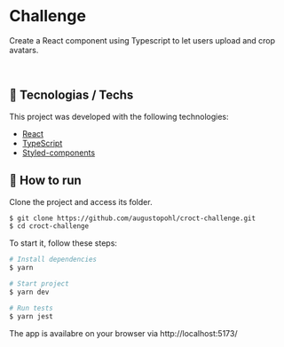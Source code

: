 
<br>

# Challenge
Create a React component using Typescript to let users upload and crop avatars.

<br>

## 🧪 Tecnologias / Techs

This project was developed with the following technologies:

- [React](https://reactjs.org)
- [TypeScript](https://www.typescriptlang.org/)
- [Styled-components](https://styled-components.com/)

## 🚀 How to run

Clone the project and access its folder.

```bash
$ git clone https://github.com/augustopohl/croct-challenge.git
$ cd croct-challenge
```

To start it, follow these steps:

```bash
# Install dependencies
$ yarn

# Start project
$ yarn dev

# Run tests
$ yarn jest
```

The app is availabre on your browser via http://localhost:5173/

